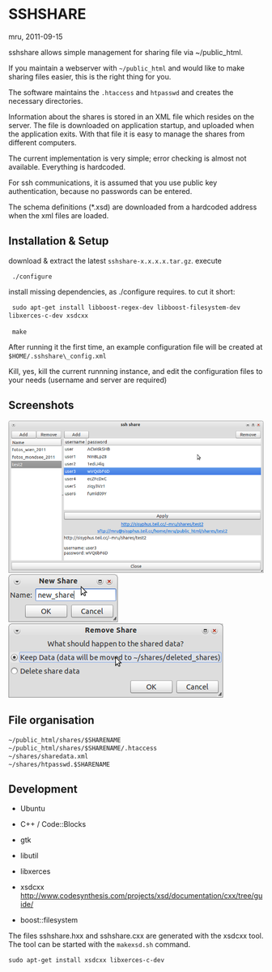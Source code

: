 SSHSHARE
========

mru, 2011-09-15


sshshare allows simple management for sharing file via ~/public_html.

If you maintain a webserver with `~/public_html` and would like to make sharing files easier, this is the right thing for you.

The software maintains the `.htaccess` and `htpasswd` and creates the necessary directories.

Information about the shares is stored in an XML file which resides on the server.
The file is downloaded on application startup, and uploaded when the application exits.
With that file it is easy to manage the shares from different computers.

The current implementation is very simple; error checking is almost not available. Everything is hardcoded.


For ssh communications, it is assumed that you use public key authentication, because no passwords can be entered.

The schema definitions (*.xsd) are downloaded from a hardcoded address when the xml files are loaded.


Installation & Setup
--------------------

download & extract the latest `sshshare-x.x.x.x.tar.gz`.
execute 


     ./configure

install missing dependencies, as ./configure requires.
to cut it short:
   
     sudo apt-get install libboost-regex-dev libboost-filesystem-dev libxerces-c-dev xsdcxx

     make

After running it the first time, an example configuration file will be 
created at `$HOME/.sshshare\_config.xml`

Kill, yes, kill the current runnning instance, and edit the configuration
files to your needs (username and server are required)


Screenshots
-----------

![screenshot](https://github.com/mru00/sshshare/raw/master/doc/screenshot1.png)
![screenshot](https://github.com/mru00/sshshare/raw/master/doc/screenshot2.png)
![screenshot](https://github.com/mru00/sshshare/raw/master/doc/screenshot3.png)


File organisation
-----------------

    ~/public_html/shares/$SHARENAME
    ~/public_html/shares/$SHARENAME/.htaccess
    ~/shares/sharedata.xml
    ~/shares/htpasswd.$SHARENAME


Development
-----------

 * Ubuntu
 * C++ / Code::Blocks

 * gtk
 * libutil

 * libxerces

 * xsdcxx http://www.codesynthesis.com/projects/xsd/documentation/cxx/tree/guide/

 * boost::filesystem


The files sshshare.hxx and sshshare.cxx are generated with the xsdcxx tool. The tool can be started with the
`makexsd.sh` command.

    sudo apt-get install xsdcxx libxerces-c-dev



